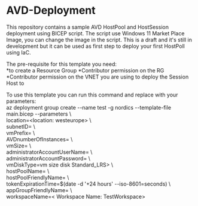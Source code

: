# AVD-Deployment

This repository contains a sample AVD HostPool and HostSession deployment using BICEP script.
The script use Windows 11 Market Place Image, you can change the image in the script.
This is a draft and it's still in development but it can be used as first step to deploy your first HostPoll using IaC.
  

The pre-requisite for this template you need:  
*to create a Resource Group
*Contributor permission on the RG
*Contributor permission on the VNET you are using to deploy the Session Host to  

To use this template you can run this command and replace with your parameters:  
az deployment group create --name test -g nordics --template-file main.bicep  --parameters \\  
    location=<location: westeurope> \\  
    subnetID=<subnet ID that you can copy from the Azure Portal> \\  
    vmPrefix=<vm prefix> \\  
    AVDnumberOfInstances=<this is an integer and it is the number of the host session you want create> \\  
    vmSize=<vm size SKU: Standard_DS2_v2> \\  
    administratorAccountUserName=<local username> \\  
    administratorAccountPassword=<Password for the local user> \\  
    vmDiskType=vm size disk Standard_LRS> \\  
    hostPoolName=<host pool name> \\  
    hostPoolFriendlyName=<host pool friendly name> \\  
    tokenExpirationTime=$(date -d '+24 hours' --iso-8601=seconds) \\  
    appGroupFriendlyName=<Application Group name: AppGroup-DAG> \\  
    workspaceName=< Workspace Name: TestWorkspace>
  